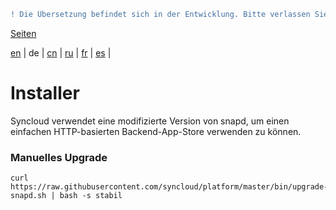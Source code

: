 ```diff
! Die Übersetzung befindet sich in der Entwicklung. Bitte verlassen Sie sich auf die englische Originalversion.
```

[Seiten](https://github.com/syncloud/docs/blob/master/de/index.md#seiten)

[en](https://github.com/syncloud/platform/wiki/Installer) | 
de | 
[cn](https://github.com/syncloud/docs/blob/master/cn/content/Installer.md) | 
[ru](https://github.com/syncloud/docs/blob/master/ru/content/Installer.md) | 
[fr](https://github.com/syncloud/docs/blob/master/fr/content/Installer.md) | 
[es](https://github.com/syncloud/docs/blob/master/es/content/Installer.md) | 

# Installer

Syncloud verwendet eine modifizierte Version von snapd, um einen einfachen HTTP-basierten Backend-App-Store verwenden zu können.

### Manuelles Upgrade

```
curl https://raw.githubusercontent.com/syncloud/platform/master/bin/upgrade-snapd.sh | bash -s stabil
```
